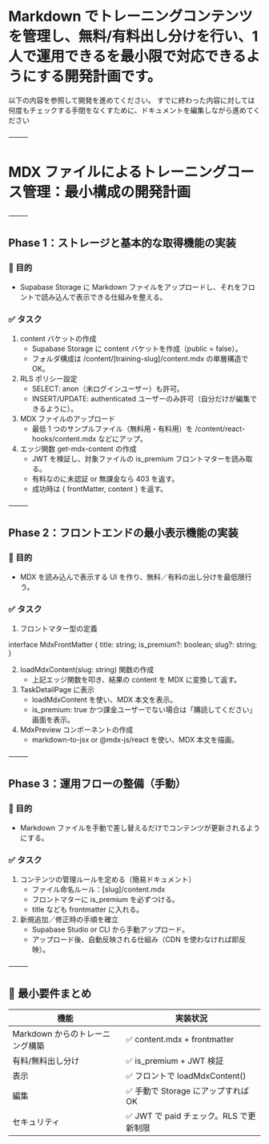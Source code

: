 # Markdown でトレーニングコンテンツを管理し、無料/有料出し分けを行い、1 人で運用できるを最小限で対応できるようにする開発計画です。

以下の内容を参照して開発を進めてください。
すでに終わった内容に対しては何度もチェックする手間をなくすために、ドキュメントを編集しながら進めてください

⸻

# MDX ファイルによるトレーニングコース管理：最小構成の開発計画

⸻

## Phase 1：ストレージと基本的な取得機能の実装

### 🎯 目的

- Supabase Storage に Markdown ファイルをアップロードし、それをフロントで読み込んで表示できる仕組みを整える。

### ✅ タスク

1. content バケットの作成
   - Supabase Storage に content バケットを作成（public = false）。
   - フォルダ構成は /content/[training-slug]/content.mdx の単層構造で OK。
2. RLS ポリシー設定
   - SELECT: anon（未ログインユーザー）も許可。
   - INSERT/UPDATE: authenticated ユーザーのみ許可（自分だけが編集できるように）。
3. MDX ファイルのアップロード
   - 最低 1 つのサンプルファイル（無料用・有料用）を /content/react-hooks/content.mdx などにアップ。
4. エッジ関数 get-mdx-content の作成
   - JWT を検証し、対象ファイルの is_premium フロントマターを読み取る。
   - 有料なのに未認証 or 無課金なら 403 を返す。
   - 成功時は { frontMatter, content } を返す。

⸻

## Phase 2：フロントエンドの最小表示機能の実装

### 🎯 目的

- MDX を読み込んで表示する UI を作り、無料／有料の出し分けを最低限行う。

### ✅ タスク

1. フロントマター型の定義

interface MdxFrontMatter {
title: string;
is_premium?: boolean;
slug?: string;
}

2. loadMdxContent(slug: string) 関数の作成
   - 上記エッジ関数を叩き、結果の content を MDX に変換して返す。
3. TaskDetailPage に表示
   - loadMdxContent を使い、MDX 本文を表示。
   - is_premium: true かつ課金ユーザーでない場合は「購読してください」画面を表示。
4. MdxPreview コンポーネントの作成
   - markdown-to-jsx or @mdx-js/react を使い、MDX 本文を描画。

⸻

## Phase 3：運用フローの整備（手動）

### 🎯 目的

- Markdown ファイルを手動で差し替えるだけでコンテンツが更新されるようにする。

### ✅ タスク

1. コンテンツの管理ルールを定める（簡易ドキュメント）
   - ファイル命名ルール：[slug]/content.mdx
   - フロントマターに is_premium を必ずつける。
   - title なども frontmatter に入れる。
2. 新規追加／修正時の手順を確立
   - Supabase Studio or CLI から手動アップロード。
   - アップロード後、自動反映される仕組み（CDN を使わなければ即反映）。

⸻

## 📌 最小要件まとめ

| 機能                            | 実装状況                                |
| ------------------------------- | --------------------------------------- |
| Markdown からのトレーニング構築 | ✅ content.mdx + frontmatter            |
| 有料/無料出し分け               | ✅ is_premium + JWT 検証                |
| 表示                            | ✅ フロントで loadMdxContent()          |
| 編集                            | ✅ 手動で Storage にアップすれば OK     |
| セキュリティ                    | ✅ JWT で paid チェック。RLS で更新制限 |
